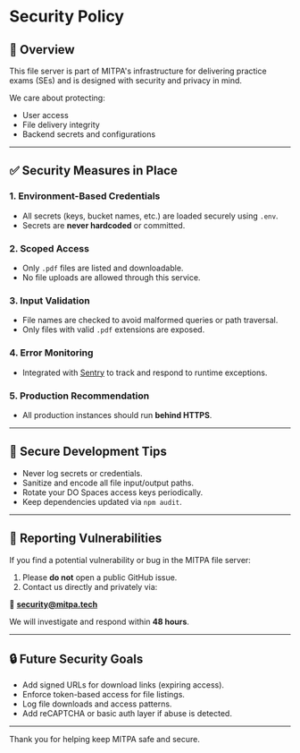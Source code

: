 # Security Policy

## 🔐 Overview

This file server is part of MITPA's infrastructure for delivering practice exams (SEs) and is designed with security and privacy in mind.

We care about protecting:
- User access
- File delivery integrity
- Backend secrets and configurations

---

## ✅ Security Measures in Place

### 1. **Environment-Based Credentials**
- All secrets (keys, bucket names, etc.) are loaded securely using `.env`.
- Secrets are **never hardcoded** or committed.

### 2. **Scoped Access**
- Only `.pdf` files are listed and downloadable.
- No file uploads are allowed through this service.

### 3. **Input Validation**
- File names are checked to avoid malformed queries or path traversal.
- Only files with valid `.pdf` extensions are exposed.

### 4. **Error Monitoring**
- Integrated with [Sentry](https://sentry.io/) to track and respond to runtime exceptions.

### 5. **Production Recommendation**
- All production instances should run **behind HTTPS**.

---

## 🧪 Secure Development Tips

- Never log secrets or credentials.
- Sanitize and encode all file input/output paths.
- Rotate your DO Spaces access keys periodically.
- Keep dependencies updated via `npm audit`.

---

## 🚨 Reporting Vulnerabilities

If you find a potential vulnerability or bug in the MITPA file server:

1. Please **do not** open a public GitHub issue.
2. Contact us directly and privately via:

📧 **security@mitpa.tech**

We will investigate and respond within **48 hours**.

---

## 🔒 Future Security Goals

- Add signed URLs for download links (expiring access).
- Enforce token-based access for file listings.
- Log file downloads and access patterns.
- Add reCAPTCHA or basic auth layer if abuse is detected.

---

Thank you for helping keep MITPA safe and secure.
